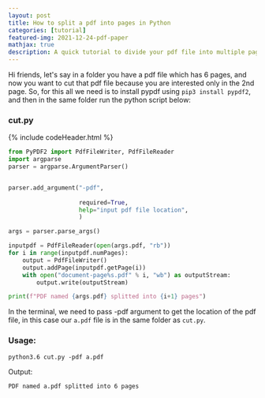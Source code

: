 ```yaml
---
layout: post
title: How to split a pdf into pages in Python
categories: [tutorial]
featured-img: 2021-12-24-pdf-paper
mathjax: true
description: A quick tutorial to divide your pdf file into multiple pages in a folder
---
```


Hi friends, let's say in a folder you have a pdf file which has 6 pages, and now you want to cut that pdf file because you are interested only in the 2nd page.
So, for this all we need is to install pypdf using `pip3 install pypdf2`, and then in the same folder run the python script below:

### cut.py
{% include codeHeader.html %}
```python
from PyPDF2 import PdfFileWriter, PdfFileReader
import argparse
parser = argparse.ArgumentParser()


parser.add_argument("-pdf",
                
                    required=True,
                    help="input pdf file location",
                    )

args = parser.parse_args()

inputpdf = PdfFileReader(open(args.pdf, "rb"))
for i in range(inputpdf.numPages):
    output = PdfFileWriter()
    output.addPage(inputpdf.getPage(i))
    with open("document-page%s.pdf" % i, "wb") as outputStream:
        output.write(outputStream)

print(f"PDF named {args.pdf} splitted into {i+1} pages")
```

In the terminal, we need to pass -pdf argument to get the location of the pdf file, in this case our `a.pdf` file is in the same folder as `cut.py`.

### Usage:

```
python3.6 cut.py -pdf a.pdf
```

Output:

```
PDF named a.pdf splitted into 6 pages
```
